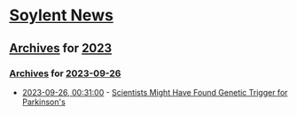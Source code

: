 # [Soylent News](../../../README.md)

## [Archives](../../index.md) for [2023](../index.md)

### [Archives](../../index.md) for [2023-09-26](index.md)

* [2023-09-26, 00:31:00](https://soylentnews.org/article.pl?sid=23/09/25/225232&from=rss) - [Scientists Might Have Found Genetic Trigger for Parkinson's](https://soylentnews.org/article.pl?sid=23/09/25/225232&from=rss)

